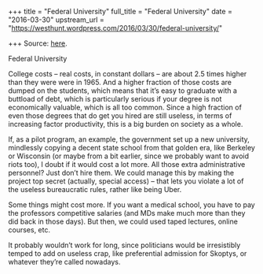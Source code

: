 +++
title = "Federal University"
full_title = "Federal University"
date = "2016-03-30"
upstream_url = "https://westhunt.wordpress.com/2016/03/30/federal-university/"

+++
Source: [here](https://westhunt.wordpress.com/2016/03/30/federal-university/).

Federal University

College costs – real costs, in constant dollars – are about 2.5 times
higher than they were were in 1965. And a higher fraction of those costs
are dumped on the students, which means that it’s easy to graduate with
a buttload of debt, which is particularly serious if your degree is not
economically valuable, which is all too common. Since a high fraction of
even those degrees that do get you hired are still useless, in terms of
increasing factor productivity, this is a big burden on society as a
whole.

If, as a pilot program, an example, the government set up a new
university, mindlessly copying a decent state school from that golden
era, like Berkeley or Wisconsin (or maybe from a bit earlier, since we
probably want to avoid riots too), I doubt if it would cost a lot more.
All those extra administrative personnel? Just don’t hire them. We could
manage this by making the project top secret (actually, special access)
– that lets you violate a lot of the useless bureaucratic rules, rather
like being Uber.

Some things might cost more. If you want a medical school, you have to
pay the professors competitive salaries (and MDs make much more than
they did back in those days). But then, we could used taped lectures,
online courses, etc.

It probably wouldn’t work for long, since politicians would be
irresistibly temped to add on useless crap, like preferential admission
for Skoptys, or whatever they’re called nowadays.

